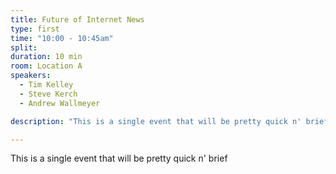 ```yaml
---
title: Future of Internet News
type: first
time: "10:00 - 10:45am"
split: 
duration: 10 min
room: Location A
speakers:
  - Tim Kelley
  - Steve Kerch
  - Andrew Wallmeyer

description: "This is a single event that will be pretty quick n' brief"

---
```


This is a single event that will be pretty quick n' brief
